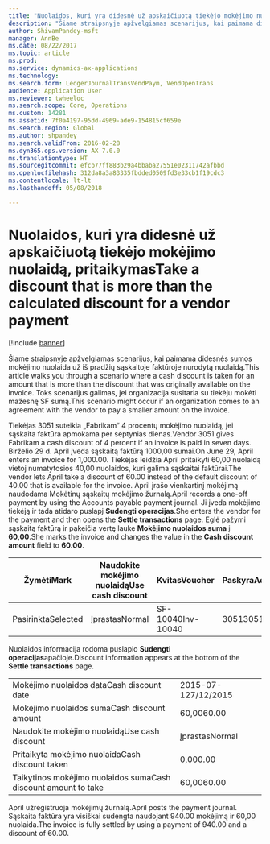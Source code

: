 ```yaml
---
title: "Nuolaidos, kuri yra didesnė už apskaičiuotą tiekėjo mokėjimo nuolaidą, pritaikymas"
description: "Šiame straipsnyje apžvelgiamas scenarijus, kai paimama didesnės sumos mokėjimo nuolaida už iš pradžių sąskaitoje faktūroje nurodytą nuolaidą. Toks scenarijus galimas, jei organizacija susitaria su tiekėju mokėti mažesnę SF sumą."
author: ShivamPandey-msft
manager: AnnBe
ms.date: 08/22/2017
ms.topic: article
ms.prod: 
ms.service: dynamics-ax-applications
ms.technology: 
ms.search.form: LedgerJournalTransVendPaym, VendOpenTrans
audience: Application User
ms.reviewer: twheeloc
ms.search.scope: Core, Operations
ms.custom: 14281
ms.assetid: 7f0a4197-95dd-4969-ade9-154815cf659e
ms.search.region: Global
ms.author: shpandey
ms.search.validFrom: 2016-02-28
ms.dyn365.ops.version: AX 7.0.0
ms.translationtype: HT
ms.sourcegitcommit: efcb77ff883b29a4bbaba27551e02311742afbbd
ms.openlocfilehash: 312da8a3a83335fbdded0509fd3e33cb1f19cdc3
ms.contentlocale: lt-lt
ms.lasthandoff: 05/08/2018

---
```


# <a name="take-a-discount-that-is-more-than-the-calculated-discount-for-a-vendor-payment"></a><span data-ttu-id="a28d4-104">Nuolaidos, kuri yra didesnė už apskaičiuotą tiekėjo mokėjimo nuolaidą, pritaikymas</span><span class="sxs-lookup"><span data-stu-id="a28d4-104">Take a discount that is more than the calculated discount for a vendor payment</span></span>

[!include [banner](../includes/banner.md)]

<span data-ttu-id="a28d4-105">Šiame straipsnyje apžvelgiamas scenarijus, kai paimama didesnės sumos mokėjimo nuolaida už iš pradžių sąskaitoje faktūroje nurodytą nuolaidą.</span><span class="sxs-lookup"><span data-stu-id="a28d4-105">This article walks you through a scenario where a cash discount is taken for an amount that is more than the discount that was originally available on the invoice.</span></span> <span data-ttu-id="a28d4-106">Toks scenarijus galimas, jei organizacija susitaria su tiekėju mokėti mažesnę SF sumą.</span><span class="sxs-lookup"><span data-stu-id="a28d4-106">This scenario might occur if an organization comes to an agreement with the vendor to pay a smaller amount on the invoice.</span></span> 

<span data-ttu-id="a28d4-107">Tiekėjas 3051 suteikia „Fabrikam“ 4 procentų mokėjimo nuolaidą, jei sąskaita faktūra apmokama per septynias dienas.</span><span class="sxs-lookup"><span data-stu-id="a28d4-107">Vendor 3051 gives Fabrikam a cash discount of 4 percent if an invoice is paid in seven days.</span></span> <span data-ttu-id="a28d4-108">Birželio 29 d. April įveda sąskaitą faktūrą 1000,00 sumai.</span><span class="sxs-lookup"><span data-stu-id="a28d4-108">On June 29, April enters an invoice for 1,000.00.</span></span> <span data-ttu-id="a28d4-109">Tiekėjas leidžia April pritaikyti 60,00 nuolaidą vietoj numatytosios 40,00 nuolaidos, kuri galima sąskaitai faktūrai.</span><span class="sxs-lookup"><span data-stu-id="a28d4-109">The vendor lets April take a discount of 60.00 instead of the default discount of 40.00 that is available for the invoice.</span></span> <span data-ttu-id="a28d4-110">April įrašo vienkartinį mokėjimą naudodama Mokėtinų sąskaitų mokėjimo žurnalą.</span><span class="sxs-lookup"><span data-stu-id="a28d4-110">April records a one-off payment by using the Accounts payable payment journal.</span></span> <span data-ttu-id="a28d4-111">Ji įveda mokėjimo tiekėją ir tada atidaro puslapį **Sudengti operacijas**.</span><span class="sxs-lookup"><span data-stu-id="a28d4-111">She enters the vendor for the payment and then opens the **Settle transactions** page.</span></span> <span data-ttu-id="a28d4-112">Eglė pažymi sąskaitą faktūrą ir pakeičia vertę lauke **Mokėjimo nuolaidos suma** į **60,00**.</span><span class="sxs-lookup"><span data-stu-id="a28d4-112">She marks the invoice and changes the value in the **Cash discount amount** field to **60.00**.</span></span>

| <span data-ttu-id="a28d4-113">Žymėti</span><span class="sxs-lookup"><span data-stu-id="a28d4-113">Mark</span></span>     | <span data-ttu-id="a28d4-114">Naudokite mokėjimo nuolaidą</span><span class="sxs-lookup"><span data-stu-id="a28d4-114">Use cash discount</span></span> | <span data-ttu-id="a28d4-115">Kvitas</span><span class="sxs-lookup"><span data-stu-id="a28d4-115">Voucher</span></span>   | <span data-ttu-id="a28d4-116">Paskyra</span><span class="sxs-lookup"><span data-stu-id="a28d4-116">Account</span></span> | <span data-ttu-id="a28d4-117">Data</span><span class="sxs-lookup"><span data-stu-id="a28d4-117">Date</span></span>      | <span data-ttu-id="a28d4-118">Terminas</span><span class="sxs-lookup"><span data-stu-id="a28d4-118">Due date</span></span>  | <span data-ttu-id="a28d4-119">PVM sąskaita faktūra</span><span class="sxs-lookup"><span data-stu-id="a28d4-119">Invoice</span></span> | <span data-ttu-id="a28d4-120">Suma operacijos valiuta</span><span class="sxs-lookup"><span data-stu-id="a28d4-120">Amount in transaction currency</span></span> | <span data-ttu-id="a28d4-121">Valiuta</span><span class="sxs-lookup"><span data-stu-id="a28d4-121">Currency</span></span> | <span data-ttu-id="a28d4-122">Sudengtina suma</span><span class="sxs-lookup"><span data-stu-id="a28d4-122">Amount to settle</span></span> |
|----------|-------------------|-----------|---------|-----------|-----------|---------|--------------------------------|----------|------------------|
| <span data-ttu-id="a28d4-123">Pasirinkta</span><span class="sxs-lookup"><span data-stu-id="a28d4-123">Selected</span></span> | <span data-ttu-id="a28d4-124">Įprastas</span><span class="sxs-lookup"><span data-stu-id="a28d4-124">Normal</span></span>            | <span data-ttu-id="a28d4-125">SF-10040</span><span class="sxs-lookup"><span data-stu-id="a28d4-125">Inv-10040</span></span> | <span data-ttu-id="a28d4-126">3051</span><span class="sxs-lookup"><span data-stu-id="a28d4-126">3051</span></span>    | <span data-ttu-id="a28d4-127">2015-06-29</span><span class="sxs-lookup"><span data-stu-id="a28d4-127">6/29/2015</span></span> | <span data-ttu-id="a28d4-128">7/29/2015</span><span class="sxs-lookup"><span data-stu-id="a28d4-128">7/29/2015</span></span> | <span data-ttu-id="a28d4-129">10040</span><span class="sxs-lookup"><span data-stu-id="a28d4-129">10040</span></span>   | <span data-ttu-id="a28d4-130">1000,00</span><span class="sxs-lookup"><span data-stu-id="a28d4-130">1,000.00</span></span>                       | <span data-ttu-id="a28d4-131">USD</span><span class="sxs-lookup"><span data-stu-id="a28d4-131">USD</span></span>      | <span data-ttu-id="a28d4-132">940,00</span><span class="sxs-lookup"><span data-stu-id="a28d4-132">940.00</span></span>           |

<span data-ttu-id="a28d4-133">Nuolaidos informacija rodoma puslapio **Sudengti operacijas**apačioje.</span><span class="sxs-lookup"><span data-stu-id="a28d4-133">Discount information appears at the bottom of the **Settle transactions** page.</span></span>

|                              |           |
|------------------------------|-----------|
| <span data-ttu-id="a28d4-134">Mokėjimo nuolaidos data</span><span class="sxs-lookup"><span data-stu-id="a28d4-134">Cash discount date</span></span>           | <span data-ttu-id="a28d4-135">2015-07-12</span><span class="sxs-lookup"><span data-stu-id="a28d4-135">7/12/2015</span></span> |
| <span data-ttu-id="a28d4-136">Mokėjimo nuolaidos suma</span><span class="sxs-lookup"><span data-stu-id="a28d4-136">Cash discount amount</span></span>         | <span data-ttu-id="a28d4-137">60,00</span><span class="sxs-lookup"><span data-stu-id="a28d4-137">60.00</span></span>     |
| <span data-ttu-id="a28d4-138">Naudokite mokėjimo nuolaidą</span><span class="sxs-lookup"><span data-stu-id="a28d4-138">Use cash discount</span></span>            | <span data-ttu-id="a28d4-139">Įprastas</span><span class="sxs-lookup"><span data-stu-id="a28d4-139">Normal</span></span>    |
| <span data-ttu-id="a28d4-140">Pritaikyta mokėjimo nuolaida</span><span class="sxs-lookup"><span data-stu-id="a28d4-140">Cash discount taken</span></span>          | <span data-ttu-id="a28d4-141">0,00</span><span class="sxs-lookup"><span data-stu-id="a28d4-141">0.00</span></span>      |
| <span data-ttu-id="a28d4-142">Taikytinos mokėjimo nuolaidos suma</span><span class="sxs-lookup"><span data-stu-id="a28d4-142">Cash discount amount to take</span></span> | <span data-ttu-id="a28d4-143">60,00</span><span class="sxs-lookup"><span data-stu-id="a28d4-143">60.00</span></span>     |

<span data-ttu-id="a28d4-144">April užregistruoja mokėjimų žurnalą.</span><span class="sxs-lookup"><span data-stu-id="a28d4-144">April posts the payment journal.</span></span> <span data-ttu-id="a28d4-145">Sąskaita faktūra yra visiškai sudengta naudojant 940.00 mokėjimą ir 60,00 nuolaida.</span><span class="sxs-lookup"><span data-stu-id="a28d4-145">The invoice is fully settled by using a payment of 940.00 and a discount of 60.00.</span></span>




